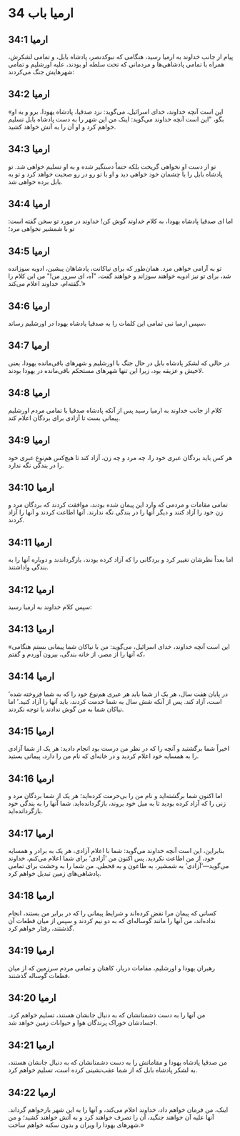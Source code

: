 # ارمیا باب 34

## ارمیا 34:1
پیام از جانب خداوند به ارمیا رسید، هنگامی که نبوکدنصر، پادشاه بابل، و تمامی لشکرش، همراه با تمامی پادشاهی‌ها و مردمانی که تحت سلطه او بودند، علیه اورشلیم و تمامی شهرهایش جنگ می‌کردند:

## ارمیا 34:2
«این است آنچه خداوند، خدای اسرائیل، می‌گوید: نزد صدقیا، پادشاه یهودا، برو و به او بگو، "این است آنچه خداوند می‌گوید: اینک من این شهر را به دست پادشاه بابل تسلیم خواهم کرد و او آن را به آتش خواهد کشید.

## ارمیا 34:3
تو از دست او نخواهی گریخت بلکه حتماً دستگیر شده و به او تسلیم خواهی شد. تو پادشاه بابل را با چشمان خود خواهی دید و او با تو رو در رو صحبت خواهد کرد و تو به بابل برده خواهی شد.

## ارمیا 34:4
اما ای صدقیا پادشاه یهودا، به کلام خداوند گوش کن! خداوند در مورد تو سخن گفته است: تو با شمشیر نخواهی مرد؛

## ارمیا 34:5
تو به آرامی خواهی مرد. همان‌طور که برای نیاکانت، پادشاهان پیشین، ادویه سوزانده شد، برای تو نیز ادویه خواهند سوزاند و خواهند گفت، "آه، ای سرور من!" من این کلام را گفته‌ام، خداوند اعلام می‌کند.’»

## ارمیا 34:6
سپس ارمیا نبی تمامی این کلمات را به صدقیا پادشاه یهودا در اورشلیم رساند،

## ارمیا 34:7
در حالی که لشکر پادشاه بابل در حال جنگ با اورشلیم و شهرهای باقی‌مانده یهودا، یعنی لاخیش و عزیقه بود، زیرا این تنها شهرهای مستحکم باقی‌مانده در یهودا بودند.

## ارمیا 34:8
کلام از جانب خداوند به ارمیا رسید پس از آنکه پادشاه صدقیا با تمامی مردم اورشلیم پیمانی بست تا آزادی برای بردگان اعلام کند.

## ارمیا 34:9
هر کس باید بردگان عبری خود را، چه مرد و چه زن، آزاد کند تا هیچ‌کس هم‌نوع عبری خود را در بندگی نگه ندارد.

## ارمیا 34:10
تمامی مقامات و مردمی که وارد این پیمان شده بودند، موافقت کردند که بردگان مرد و زن خود را آزاد کنند و دیگر آنها را در بندگی نگه ندارند. آنها اطاعت کردند و آنها را آزاد کردند.

## ارمیا 34:11
اما بعداً نظرشان تغییر کرد و بردگانی را که آزاد کرده بودند، بازگرداندند و دوباره آنها را به بندگی واداشتند.

## ارمیا 34:12
سپس کلام خداوند به ارمیا رسید:

## ارمیا 34:13
«این است آنچه خداوند، خدای اسرائیل، می‌گوید: من با نیاکان شما پیمانی بستم هنگامی که آنها را از مصر، از خانه بندگی، بیرون آوردم و گفتم،

## ارمیا 34:14
‘در پایان هفت سال، هر یک از شما باید هر عبری هم‌نوع خود را که به شما فروخته شده است، آزاد کند. پس از آنکه شش سال به شما خدمت کردند، باید آنها را آزاد کنید.’ اما نیاکان شما به من گوش ندادند یا توجه نکردند.

## ارمیا 34:15
اخیراً شما برگشتید و آنچه را که در نظر من درست بود انجام دادید: هر یک از شما آزادی را به همسایه خود اعلام کردید و در خانه‌ای که نام من را دارد، پیمانی بستید.

## ارمیا 34:16
اما اکنون شما برگشته‌اید و نام من را بی‌حرمت کرده‌اید؛ هر یک از شما بردگان مرد و زنی را که آزاد کرده بودید تا به میل خود بروند، بازگردانده‌اید. شما آنها را به بندگی خود بازگردانده‌اید.

## ارمیا 34:17
بنابراین، این است آنچه خداوند می‌گوید: شما با اعلام آزادی، هر یک به برادر و همسایه خود، از من اطاعت نکردید. پس اکنون من ‘آزادی’ برای شما اعلام می‌کنم، خداوند می‌گوید—‘آزادی’ به شمشیر، به طاعون و به قحطی. من شما را به وحشت برای تمامی پادشاهی‌های زمین تبدیل خواهم کرد.

## ارمیا 34:18
کسانی که پیمان مرا نقض کرده‌اند و شرایط پیمانی را که در برابر من بستند، انجام نداده‌اند، من آنها را مانند گوساله‌ای که به دو نیم کردند و سپس از میان قطعات آن گذشتند، رفتار خواهم کرد.

## ارمیا 34:19
رهبران یهودا و اورشلیم، مقامات دربار، کاهنان و تمامی مردم سرزمین که از میان قطعات گوساله گذشتند،

## ارمیا 34:20
من آنها را به دست دشمنانشان که به دنبال جانشان هستند، تسلیم خواهم کرد. اجسادشان خوراک پرندگان هوا و حیوانات زمین خواهد شد.

## ارمیا 34:21
من صدقیا پادشاه یهودا و مقاماتش را به دست دشمنانشان که به دنبال جانشان هستند، به لشکر پادشاه بابل که از شما عقب‌نشینی کرده است، تسلیم خواهم کرد.

## ارمیا 34:22
اینک، من فرمان خواهم داد، خداوند اعلام می‌کند، و آنها را به این شهر بازخواهم گرداند. آنها علیه آن خواهند جنگید، آن را تصرف خواهند کرد و به آتش خواهند کشید؛ و من شهرهای یهودا را ویران و بدون سکنه خواهم ساخت.»
